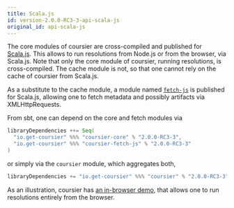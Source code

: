 ```yaml
---
title: Scala.js
id: version-2.0.0-RC3-3-api-scala-js
original_id: api-scala-js
---
```


The core modules of coursier are cross-compiled and published for
[Scala.js](https://www.scala-js.org). This allows to run resolutions from
Node.js or from the browser, via Scala.js. Note that only the core module
of coursier, running resolutions, is cross-compiled. The cache module is not,
so that one cannot rely on the cache of coursier from Scala.js.

As a substitute to the cache module, a module named
[`fetch-js`](https://repo1.maven.org/maven2/io/get-coursier/coursier-fetch-js_sjs0.6_2.12)
is published for Scala.js, allowing one to fetch metadata and possibly
artifacts via XMLHttpRequests.

From sbt, one can depend on the core and fetch modules via

```scala
libraryDependencies ++= Seq(
  "io.get-coursier" %%% "coursier-core" % "2.0.0-RC3-3",
  "io.get-coursier" %%% "coursier-fetch-js" % "2.0.0-RC3-3"
)
```

or simply via the `coursier` module, which aggregates both,

```scala
libraryDependencies += "io.get-coursier" %%% "coursier" % "2.0.0-RC3-3"
```

As an illustration, coursier has [an in-browser demo](../demo), that allows one
to run resolutions entirely from the browser.
